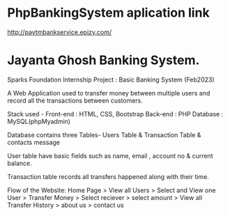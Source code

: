 # PhpBankingSystem aplication link

http://paytmbankservice.epizy.com/

# Jayanta Ghosh Banking System.

Sparks Foundation Internship Project : Basic Banking System (Feb2023)

A Web Application used to transfer money between multiple users and record all the transactions between customers.

Stack used - Front-end : HTML, CSS, Bootstrap 
             Back-end : PHP 
             Database : MySQL(phpMyadmin)

Database contains three Tables- Users Table & Transaction Table & contacts message

User table have basic fields such as name, email , account no & current balance.

Transaction table records all transfers happened along with their time.

Flow of the Website: 
      Home Page > View all Users > Select and View one User > Transfer Money > Select reciever > select amount > View all Transfer History > about us > contact us
